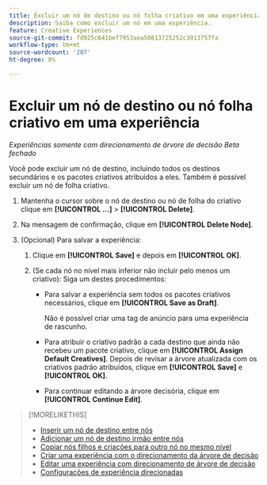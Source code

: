```yaml
---
title: Excluir um nó de destino ou nó folha criativo em uma experiência
description: Saiba como excluir um nó em uma experiência.
feature: Creative Experiences
source-git-commit: fd925c641bef7953aea50813725252c3913757fa
workflow-type: tm+mt
source-wordcount: '207'
ht-degree: 0%

---
```


# Excluir um nó de destino ou nó folha criativo em uma experiência

*Experiências somente com direcionamento de árvore de decisão*
*Beta fechado*

Você pode excluir um nó de destino, incluindo todos os destinos secundários e os pacotes criativos atribuídos a eles. Também é possível excluir um nó de folha criativo.

<!-- 1. [ways to get to the decision tree] -->

1. Mantenha o cursor sobre o nó de destino ou nó de folha do criativo clique em **[!UICONTROL ...]** > **[!UICONTROL Delete]**.

1. Na mensagem de confirmação, clique em **[!UICONTROL Delete Node]**.

1. (Opcional) Para salvar a experiência:

   1. Clique em **[!UICONTROL Save]** e depois em **[!UICONTROL OK]**.

   1. (Se cada nó no nível mais inferior não incluir pelo menos um criativo): Siga um destes procedimentos:

      * Para salvar a experiência sem todos os pacotes criativos necessários, clique em **[!UICONTROL Save as Draft]**.

        Não é possível criar uma tag de anúncio para uma experiência de rascunho.

      * Para atribuir o criativo padrão a cada destino que ainda não recebeu um pacote criativo, clique em **[!UICONTROL Assign Default Creatives]**. Depois de revisar a árvore atualizada com os criativos padrão atribuídos, clique em **[!UICONTROL Save]** e **[!UICONTROL OK]**.

      * Para continuar editando a árvore decisória, clique em **[!UICONTROL Continue Edit]**.

>[!MORELIKETHIS]
>
>* [Inserir um nó de destino entre nós](experience-target-node-add-inner.md)
>* [Adicionar um nó de destino irmão entre nós](experience-target-node-add-sibling.md)
>* [Copiar nós filhos e criações para outro nó no mesmo nível](experience-target-node-copy.md)
>* [Criar uma experiência com o direcionamento da árvore de decisão](experience-create-targeting.md)
>* [Editar uma experiência com direcionamento de árvore de decisão](experience-edit-targeting.md)
>* [Configurações de experiência direcionadas](experience-settings-targeting.md)
